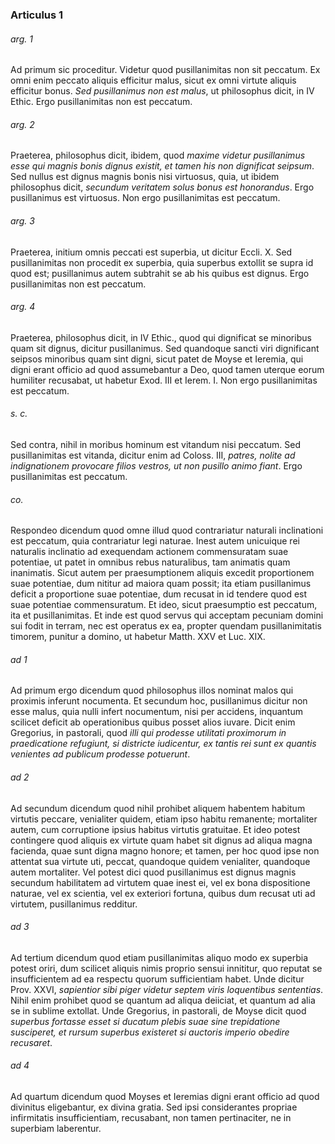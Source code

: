 ### Articulus 1

###### arg. 1
Ad primum sic proceditur. Videtur quod pusillanimitas non sit peccatum. Ex omni enim peccato aliquis efficitur malus, sicut ex omni virtute aliquis efficitur bonus. *Sed pusillanimus non est malus*, ut philosophus dicit, in IV Ethic. Ergo pusillanimitas non est peccatum.

###### arg. 2
Praeterea, philosophus dicit, ibidem, quod *maxime videtur pusillanimus esse qui magnis bonis dignus existit, et tamen his non dignificat seipsum*. Sed nullus est dignus magnis bonis nisi virtuosus, quia, ut ibidem philosophus dicit, *secundum veritatem solus bonus est honorandus*. Ergo pusillanimus est virtuosus. Non ergo pusillanimitas est peccatum.

###### arg. 3
Praeterea, initium omnis peccati est superbia, ut dicitur Eccli. X. Sed pusillanimitas non procedit ex superbia, quia superbus extollit se supra id quod est; pusillanimus autem subtrahit se ab his quibus est dignus. Ergo pusillanimitas non est peccatum.

###### arg. 4
Praeterea, philosophus dicit, in IV Ethic., quod qui dignificat se minoribus quam sit dignus, dicitur pusillanimus. Sed quandoque sancti viri dignificant seipsos minoribus quam sint digni, sicut patet de Moyse et Ieremia, qui digni erant officio ad quod assumebantur a Deo, quod tamen uterque eorum humiliter recusabat, ut habetur Exod. III et Ierem. I. Non ergo pusillanimitas est peccatum.

###### s. c.
Sed contra, nihil in moribus hominum est vitandum nisi peccatum. Sed pusillanimitas est vitanda, dicitur enim ad Coloss. III, *patres, nolite ad indignationem provocare filios vestros, ut non pusillo animo fiant*. Ergo pusillanimitas est peccatum.

###### co.
Respondeo dicendum quod omne illud quod contrariatur naturali inclinationi est peccatum, quia contrariatur legi naturae. Inest autem unicuique rei naturalis inclinatio ad exequendam actionem commensuratam suae potentiae, ut patet in omnibus rebus naturalibus, tam animatis quam inanimatis. Sicut autem per praesumptionem aliquis excedit proportionem suae potentiae, dum nititur ad maiora quam possit; ita etiam pusillanimus deficit a proportione suae potentiae, dum recusat in id tendere quod est suae potentiae commensuratum. Et ideo, sicut praesumptio est peccatum, ita et pusillanimitas. Et inde est quod servus qui acceptam pecuniam domini sui fodit in terram, nec est operatus ex ea, propter quendam pusillanimitatis timorem, punitur a domino, ut habetur Matth. XXV et Luc. XIX.

###### ad 1
Ad primum ergo dicendum quod philosophus illos nominat malos qui proximis inferunt nocumenta. Et secundum hoc, pusillanimus dicitur non esse malus, quia nulli infert nocumentum, nisi per accidens, inquantum scilicet deficit ab operationibus quibus posset alios iuvare. Dicit enim Gregorius, in pastorali, quod *illi qui prodesse utilitati proximorum in praedicatione refugiunt, si districte iudicentur, ex tantis rei sunt ex quantis venientes ad publicum prodesse potuerunt*.

###### ad 2
Ad secundum dicendum quod nihil prohibet aliquem habentem habitum virtutis peccare, venialiter quidem, etiam ipso habitu remanente; mortaliter autem, cum corruptione ipsius habitus virtutis gratuitae. Et ideo potest contingere quod aliquis ex virtute quam habet sit dignus ad aliqua magna facienda, quae sunt digna magno honore; et tamen, per hoc quod ipse non attentat sua virtute uti, peccat, quandoque quidem venialiter, quandoque autem mortaliter. Vel potest dici quod pusillanimus est dignus magnis secundum habilitatem ad virtutem quae inest ei, vel ex bona dispositione naturae, vel ex scientia, vel ex exteriori fortuna, quibus dum recusat uti ad virtutem, pusillanimus redditur.

###### ad 3
Ad tertium dicendum quod etiam pusillanimitas aliquo modo ex superbia potest oriri, dum scilicet aliquis nimis proprio sensui innititur, quo reputat se insufficientem ad ea respectu quorum sufficientiam habet. Unde dicitur Prov. XXVI, *sapientior sibi piger videtur septem viris loquentibus sententias*. Nihil enim prohibet quod se quantum ad aliqua deiiciat, et quantum ad alia se in sublime extollat. Unde Gregorius, in pastorali, de Moyse dicit quod *superbus fortasse esset si ducatum plebis suae sine trepidatione susciperet, et rursum superbus existeret si auctoris imperio obedire recusaret*.

###### ad 4
Ad quartum dicendum quod Moyses et Ieremias digni erant officio ad quod divinitus eligebantur, ex divina gratia. Sed ipsi considerantes propriae infirmitatis insufficientiam, recusabant, non tamen pertinaciter, ne in superbiam laberentur.

